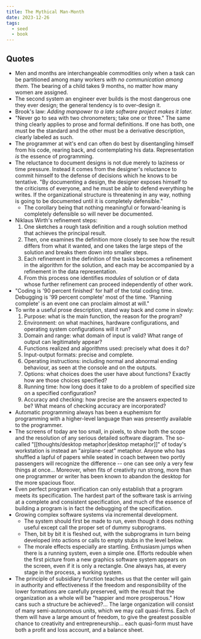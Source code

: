 ```yaml
---
title: The Mythical Man-Month
date: 2023-12-26
tags:
  - seed
  - book
---
```


## Quotes

- Men and months are interchangeable commodities only when a task can be partitioned among many workers *with no communication among them*. The bearing of a child takes 9 months, no matter how many women are assigned.
- The second system an engineer ever builds is the most dangerous one they ever design; the general tendency is to over-design it.
- Brook's law: *Adding manpower to a late software project makes it later.*
- "Never go to sea with two chronometers; take one or three." The same thing clearly applies to prose and formal definitions. If one has both, one must be the standard and the other must be a derivative description, clearly labeled as such.
- The programmer at wit's end can often do best by disentangling himself from his code, rearing back, and contemplating his data. Representation *is* the essence of programming.
- The reluctance to document designs is not due merely to laziness or time pressure. Instead it comes from the designer's reluctance to commit himself to the defense of decisions which he knows to be tentative. "By documenting a design, the designer exposes himself to the criticisms of everyone, and he must be able to defend everything he writes. If the organizational structure is threatening in any way, nothing is going to be documented until it is completely defensible."
	- The corollary being that nothing meaningful or forward-leaning is completely defensible so will never be documented.
- Niklaus Wirth's refinement steps:
	1. One sketches a rough task definition and a rough solution method that achieves the principal result.
	2. Then, one examines the definition more closely to see how the result differs from what it wanted, and one takes the large steps of the solution and breaks them down into smaller steps.
	3. Each refinement in the definition of the tasks becomes a refinement in the algorithm for the solution, and each may be accompanied by a refinement in the data representation.
	4. From this process one identifies *modules* of solution or of data whose further refinement can proceed independently of other work. 
- "Coding is '90 percent finished' for half of the total coding time. Debugging is '99 percent complete' most of the time. 'Planning complete' is an event one can proclaim almost at will."
- To write a useful prose description, stand way back and come in slowly:
	1. Purpose: what is the main function, the reason for the program?
	2. Environment: on what machines, hardware configurations, and operating system configurations will it run?
	3. Domain and range: what domain of input is valid? What range of output can legitimately appear?
	4. Functions realized and algorithms used: precisely what does it do?
	5. Input-output formats: precise and complete.
	6. Operating instructions: including normal and abnormal ending behaviour, as seen at the console and on the outputs.
	7. Options: what choices does the user have about functions? Exactly how are those choices specified?
	8. Running time: how long does it take to do a problem of specified size on a specified configuration?
	9. Accuracy and checking: how precise are the answers expected to be? What means of checking accuracy are incorporated?
- Automatic programming always has been a euphemism for programming with a higher-level language than was presently available to the programmer.
- The screens of today are too small, in pixels, to show both the scope and the resolution of any serious detailed software diagram. The so-called "[[thoughts/desktop metaphor|desktop metaphor]]" of today's workstation is instead an "airplane-seat" metaphor. Anyone who has shuffled a lapful of papers while seated in coach between two portly passengers will recognize the difference -- one can see only a very few things at once... Moreover, when fits of creativity run strong, more than one programmer or writer has been known to abandon the desktop for the more spacious floor.
- Even perfect program verification can only establish that a program meets its specification. The hardest part of the software task is arriving at a complete and consistent specification, and much of the essence of building a program is in fact the debugging of the specification.
- Growing complex software systems via incremental development.
	- The system should first be made to run, even though it does nothing useful except call the proper set of dummy subprograms.
	- Then, bit by bit it is fleshed out, with the subprograms in turn being developed into actions or calls to empty stubs in the level below.
	- The morale effects especially are startling. Enthusiasm jumps when there is a running system, even a simple one. Efforts redouble when the first picture from a new graphics software system appears on the screen, even if it is only a rectangle. One always has, at every stage in the process, a working system.
- The principle of subsidiary function teaches us that the center will gain in authority and effectiveness if the freedom and responsibility of the lower formations are carefully preserved, with the result that the organization as a whole will be "happier and more prosperous." How cans such a structure be achieved?... The large organization will consist of many semi-autonomous units, which we may call quasi-firms. Each of them will have a large amount of freedom, to give the greatest possible chance to creativity and entrepreneurship... each quasi-form must have both a profit and loss account, and a balance sheet.